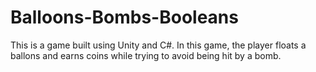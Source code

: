 # Balloons-Bombs-Booleans

This is a game built using Unity and C#. In this game, the player floats a ballons and earns coins while trying to avoid being hit by a bomb. 
